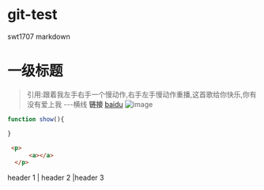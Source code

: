 # git-test
swt1707
markdown
# 一级标题 
>引用:跟着我左手右手一个慢动作,右手左手慢动作重播,这首歌给你快乐,你有没有爱上我
---横线
**链接**
[baidu](https://hao.360.cn/?src=lm&ls=n5334812d99)
![image](https://ss0.bdstatic.com/5aV1bjqh_Q23odCf/static/superman/img/logo/bd_logo1_31bdc765.png)
```js
function show(){

}
```
```html
 <p>
      <a></a>
  </p>
```
header 1 | header 2 |header 3 